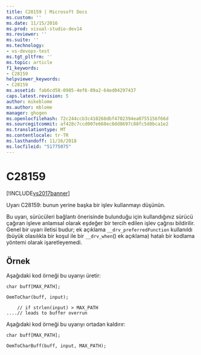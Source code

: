 ```yaml
---
title: C28159 | Microsoft Docs
ms.custom: ''
ms.date: 11/15/2016
ms.prod: visual-studio-dev14
ms.reviewer: ''
ms.suite: ''
ms.technology:
- vs-devops-test
ms.tgt_pltfrm: ''
ms.topic: article
f1_keywords:
- C28159
helpviewer_keywords:
- C28159
ms.assetid: fab6cd58-0985-4ef6-89a2-64ed04297437
caps.latest.revision: 5
author: mikeblome
ms.author: mblome
manager: ghogen
ms.openlocfilehash: 72c244ccb3c410268dbf4702394ea0755156f66d
ms.sourcegitcommit: af428c7ccd007e668ec0dd8697c88fc5d8bca1e2
ms.translationtype: MT
ms.contentlocale: tr-TR
ms.lasthandoff: 11/16/2018
ms.locfileid: "51775075"
---
```

# <a name="c28159"></a>C28159
[!INCLUDE[vs2017banner](../includes/vs2017banner.md)]

Uyarı C28159: bunun yerine başka bir işlev kullanmayı düşünün.  
  
 Bu uyarı, sürücüleri bağlantı önerisinde bulunduğu için kullandığınız sürücü çağıran işleve anlamsal olarak eşdeğer bir tercih edilen işlev çağrısı bildirilir. Genel bir uyarı iletisi budur; ek açıklama `__drv_preferredFunction` kullanıldı (büyük olasılıkla bir koşul ile bir `__drv_when`() ek açıklama) hatalı bir kodlama yöntemi olarak işaretleyemedi.  
  
## <a name="example"></a>Örnek  
 Aşağıdaki kod örneği bu uyarıyı üretir:  
  
```  
char buff[MAX_PATH];  
  
OemToChar(buff, input);  
  
    // if strlen(input) > MAX_PATH  
....// leads to buffer overrun  
```  
  
 Aşağıdaki kod örneği bu uyarıyı ortadan kaldırır:  
  
```  
char buff[MAX_PATH];  
  
OemToCharBuff(buff, input, MAX_PATH);  
```



